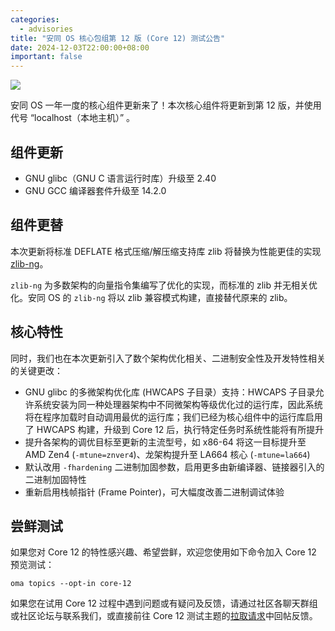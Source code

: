 ```yaml
---
categories:
  - advisories
title: "安同 OS 核心包组第 12 版 (Core 12) 测试公告"
date: 2024-12-03T22:00:00+08:00
important: false
---
```

![](/assets/news/aosc-os-core-12.png)


安同 OS 一年一度的核心组件更新来了！本次核心组件将更新到第 12 版，并使用代号 “localhost（本地主机）” 。

## 组件更新

- GNU glibc（GNU C 语言运行时库）升级至 2.40
- GNU GCC 编译器套件升级至 14.2.0

## 组件更替

本次更新将标准 DEFLATE 格式压缩/解压缩支持库 zlib 将替换为性能更佳的实现 [zlib-ng](https://github.com/zlib-ng/zlib-ng)。

`zlib-ng` 为多数架构的向量指令集编写了优化的实现，而标准的 zlib 并无相关优化。安同 OS 的 `zlib-ng` 将以 zlib 兼容模式构建，直接替代原来的 zlib。

## 核心特性

同时，我们也在本次更新引入了数个架构优化相关、二进制安全性及开发特性相关的关键更改：

- GNU glibc 的多微架构优化库 (HWCAPS 子目录）支持：HWCAPS 子目录允许系统安装为同一种处理器架构中不同微架构等级优化过的运行库，因此系统将在程序加载时自动调用最优的运行库；我们已经为核心组件中的运行库启用了 HWCAPS 构建，升级到 Core 12 后，执行特定任务时系统性能将有所提升
- 提升各架构的调优目标至更新的主流型号，如 x86-64 将这一目标提升至 AMD Zen4 (`-mtune=znver4`)、龙架构提升至 LA664 核心 (`-mtune=la664`)
- 默认改用 `-fhardening` 二进制加固参数，启用更多由新编译器、链接器引入的二进制加固特性
- 重新启用栈帧指针 (Frame Pointer)，可大幅度改善二进制调试体验

## 尝鲜测试

如果您对 Core 12 的特性感兴趣、希望尝鲜，欢迎您使用如下命令加入 Core 12 预览测试：
```
oma topics --opt-in core-12
```
如果您在试用 Core 12 过程中遇到问题或有疑问及反馈，请通过社区各聊天群组或社区论坛与联系我们，或直接前往 Core 12 测试主题的[拉取请求](https://github.com/AOSC-Dev/aosc-os-abbs/pull/5863)中回帖反馈。
